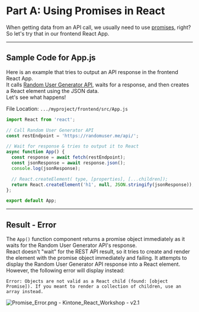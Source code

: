 # Part A: Using Promises in React

When getting data from an API call, we usually need to use [promises](https://developer.mozilla.org/en-US/docs/Web/JavaScript/Guide/Using_promises), right?  
So let's try that in our frontend React App.

---

## Sample Code for App.js
Here is an example that tries to output an API response in the frontend React App.  
It calls [Random User Generator API](https://randomuser.me/api/), waits for a response, and then creates a React element using the JSON data.  
Let's see what happens!  

File Location: `.../myproject/frontend/src/App.js`

```jsx
import React from 'react';

// Call Random User Generator API
const restEndpoint = 'https://randomuser.me/api/';

// Wait for response & tries to output it to React
async function App() {
  const response = await fetch(restEndpoint);
  const jsonResponse = await response.json();
  console.log(jsonResponse);

  // React.createElement( type, [properties], [...children]);
  return React.createElement('h1', null, JSON.stringify(jsonResponse));
};

export default App;
```

---

## Result - Error

The `App()` function component returns a promise object immediately as it waits for the Random User Generator API's response.  
React doesn't "wait" for the REST API result, so it tries to create and render the element with the promise object immediately and failing.
It attempts to display the Random User Generator API response into a React element.  
However, the following error will display instead:

```text
Error: Objects are not valid as a React child (found: [object Promise]). If you meant to render a collection of children, use an array instead.
```

![Promise_Error.png - Kintone_React_Workshop - v2.1](https://user-images.githubusercontent.com/30670749/125893011-dbc39697-4944-4684-84a7-1472aeeb8407.png)

